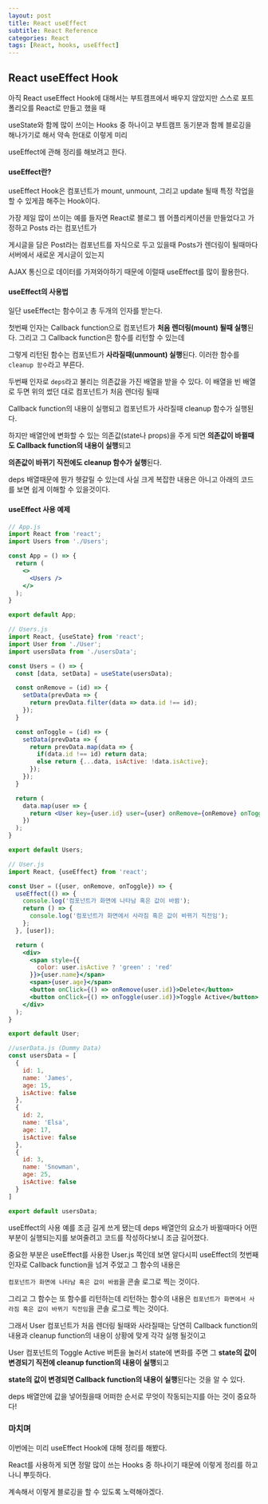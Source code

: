 ```yaml
---
layout: post
title: React useEffect
subtitle: React Reference
categories: React
tags: [React, hooks, useEffect]
---
```


React useEffect Hook
------------

아직 React useEffect Hook에 대해서는 부트캠프에서 배우지 않았지만 스스로 포트폴리오를 React로 만들고 했을 때

useState와 함께 많이 쓰이는 Hooks 중 하나이고 부트캠프 동기분과 함께 블로깅을 해나가기로 해서 약속 한대로 이렇게 미리 

useEffect에 관해 정리를 해보려고 한다.

#### useEffect란? ####

useEffect Hook은 컴포넌트가 mount, unmount, 그리고 update 될때 특정 작업을 할 수 있게끔 해주는 Hook이다.

가장 제일 많이 쓰이는 예를 들자면 React로 블로그 웹 어플리케이션을 만들었다고 가정하고 Posts 라는 컴포넌트가

게시글을 담은 Post라는 컴포넌트를 자식으로 두고 있을때 Posts가 렌더링이 될때마다 서버에서 새로운 게시글이 있는지

AJAX 통신으로 데이터를 가져와야하기 때문에 이럴때 useEffect를 많이 활용한다.

#### useEffect의 사용법  ####

일단 useEffect는 함수이고 총 두개의 인자를 받는다.

첫번째 인자는 Callback function으로 컴포넌트가 **처음 렌더링(mount) 될때 실행**된다. 그리고 그 Callback function은 함수를 리턴할 수 있는데

그렇게 리턴된 함수는 컴포넌트가 **사라질때(unmount) 실행**된다. 이러한 함수를 `cleanup 함수`라고 부른다.

두번째 인자로 `deps`라고 불리는 의존값을 가진 배열을 받을 수 있다. 이 배열을 빈 배열로 두면 위의 썼던 대로 컴포넌트가 처음 렌더링 될때

Callback function의 내용이 실행되고 컴포넌트가 사라질때 cleanup 함수가 실행된다.

하지만 배열안에 변화할 수 있는 의존값(state나 props)을 주게 되면 **의존값이 바뀔때도  Callback function의 내용이 실행**되고 

**의존값이 바뀌기 직전에도 cleanup 함수가 실행**된다.

deps 배열때문에 뭔가 헷갈릴 수 있는데 사실 크게 복잡한 내용은 아니고 아래의 코드를 보면 쉽게 이해할 수 있을것이다.

#### useEffect 사용 예제  ####

```jsx
// App.js
import React from 'react';
import Users from './Users';

const App = () => {
  return (
	<>
	  <Users />
	</>
  );
}

export default App;

// Users.js
import React, {useState} from 'react';
import User from './User';
import usersData from './usersData';

const Users = () => {
  const [data, setData] = useState(usersData);

  const onRemove = (id) => {
	setData(prevData => {
	  return prevData.filter(data => data.id !== id);
	});
  }

  const onToggle = (id) => {
	setData(prevData => {
	  return prevData.map(data => {
		if(data.id !== id) return data;
		else return {...data, isActive: !data.isActive};
	  });
	});
  }

  return (
	data.map(user => {
	  return <User key={user.id} user={user} onRemove={onRemove} onToggle={onToggle}/>
	})
  );
}

export default Users;

// User.js
import React, {useEffect} from 'react';

const User = ({user, onRemove, onToggle}) => {
  useEffect(() => {
    console.log('컴포넌트가 화면에 나타남 혹은 값이 바뀜');
    return () => {
      console.log('컴포넌트가 화면에서 사라짐 혹은 값이 바뀌기 직전임');
    };
  }, [user]);

  return (
	<div>
	  <span style={{
		color: user.isActive ? 'green' : 'red'
	  }}>{user.name}</span>
	  <span>{user.age}</span>
	  <button onClick={() => onRemove(user.id)}>Delete</button>
	  <button onClick={() => onToggle(user.id)}>Toggle Active</button>
	</div>
  );
}

export default User;

//userData.js (Dummy Data)
const usersData = [
  {
	id: 1,
	name: 'James',
	age: 15,
	isActive: false
  },
  {
	id: 2,
	name: 'Elsa',
	age: 17,
	isActive: false
  },
  {
	id: 3,
	name: 'Snowman',
	age: 25,
	isActive: false
  }
]

export default usersData;
```

useEffect의 사용 예를 조금 길게 쓰게 됐는데 deps 배열안의 요소가 바뀔때마다 어떤부분이 실행되는지를 보여줄려고 코드를 작성하다보니 조금 길어졌다.

중요한 부분은 useEffect를 사용한 User.js 쪽인데 보면 알다시피 useEffect의 첫번째 인자로 Callback function을 넘겨 주었고 그 함수의 내용은

`컴포넌트가 화면에 나타남 혹은 값이 바뀜`을 콘솔 로그로 찍는 것이다.

그리고 그 함수는 또 함수를 리턴하는데 리턴하는 함수의 내용은 `컴포넌트가 화면에서 사라짐 혹은 값이 바뀌기 직전임`을 콘솔 로그로 찍는 것이다.

그래서 User 컴포넌트가 처음 렌더링 될때와 사라질때는 당연히 Callback function의 내용과 cleanup function의 내용이 상황에 맞게 각각 실행 될것이고 

User 컴포넌트의 Toggle Active 버튼을 눌러서 state에 변화를 주면 그 **state의 값이 변경되기 직전에 cleanup function의 내용이 실행**되고 

**state의 값이 변경되면 Callback function의 내용이 실행**된다는 것을 알 수 있다.

deps 배열안에 값을 넣어줬을때 어떠한 순서로 무엇이 작동되는지를 아는 것이 중요하다!

### 마치며 ###

이번에는 미리 useEffect Hook에 대해 정리를 해봤다.

React를 사용하게 되면 정말 많이 쓰는 Hooks 중 하나이기 때문에 이렇게 정리를 하고 나니 뿌듯하다.

계속해서 이렇게 블로깅을 할 수 있도록 노력해야겠다.
